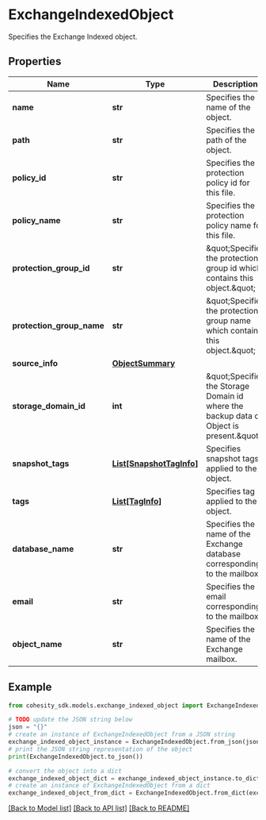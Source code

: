 # ExchangeIndexedObject

Specifies the Exchange Indexed object.

## Properties

Name | Type | Description | Notes
------------ | ------------- | ------------- | -------------
**name** | **str** | Specifies the name of the object. | [optional] 
**path** | **str** | Specifies the path of the object. | [optional] 
**policy_id** | **str** | Specifies the protection policy id for this file. | [optional] 
**policy_name** | **str** | Specifies the protection policy name for this file. | [optional] 
**protection_group_id** | **str** | \&quot;Specifies the protection group id which contains this object.\&quot; | [optional] 
**protection_group_name** | **str** | \&quot;Specifies the protection group name which contains this object.\&quot; | [optional] 
**source_info** | [**ObjectSummary**](ObjectSummary.md) |  | [optional] 
**storage_domain_id** | **int** | \&quot;Specifies the Storage Domain id where the backup data of Object is present.\&quot; | [optional] 
**snapshot_tags** | [**List[SnapshotTagInfo]**](SnapshotTagInfo.md) | Specifies snapshot tags applied to the object. | [optional] 
**tags** | [**List[TagInfo]**](TagInfo.md) | Specifies tag applied to the object. | [optional] 
**database_name** | **str** | Specifies the name of the Exchange database corresponding to the mailbox. | [optional] 
**email** | **str** | Specifies the email corresponding to the mailbox. | [optional] 
**object_name** | **str** | Specifies the name of the Exchange mailbox. | [optional] 

## Example

```python
from cohesity_sdk.models.exchange_indexed_object import ExchangeIndexedObject

# TODO update the JSON string below
json = "{}"
# create an instance of ExchangeIndexedObject from a JSON string
exchange_indexed_object_instance = ExchangeIndexedObject.from_json(json)
# print the JSON string representation of the object
print(ExchangeIndexedObject.to_json())

# convert the object into a dict
exchange_indexed_object_dict = exchange_indexed_object_instance.to_dict()
# create an instance of ExchangeIndexedObject from a dict
exchange_indexed_object_from_dict = ExchangeIndexedObject.from_dict(exchange_indexed_object_dict)
```
[[Back to Model list]](../README.md#documentation-for-models) [[Back to API list]](../README.md#documentation-for-api-endpoints) [[Back to README]](../README.md)


